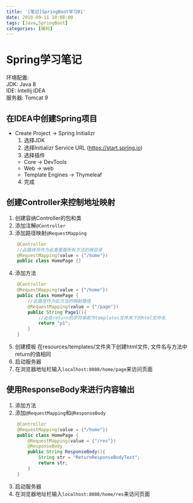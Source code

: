 ```yaml
---
title: '[笔记]SpringBoot学习01'
date: 2018-09-11 10:08:00
tags: [Java,SpringBoot]
categories: [编码]
---
```


# Spring学习笔记
环境配置:  
JDK: Java 8  
IDE: Intellij IDEA  
服务器: Tomcat 9

## 在IDEA中创建Spring项目
- Create Project -> Spring Initializr
  1. 选择JDK
  2. 选择Initializr Service URL (https://start.spring.io)
  3. 选择插件
    - Core -> DevTools
    - Web -> web
    - Template Engines -> Thymeleaf
  4. 完成

## 创建Controller来控制地址映射
1. 创建容纳Controller的包和类
2. 添加注解`@Controller`
3. 添加路径映射`@RequestMapping`
```java
    @Controller
    //此路径将作为此类里面所有方法的根目录
    @RequestMapping(value = {"/home"})
    public class HomePage {}
```

<!-- more -->

4. 添加方法
```java
    @Controller
    @RequestMapping(value = {"/home"})
    public class HomePage {
        //此路径作为此方法的映射路径
        @RequestMapping(value = {"/page"})
        public String Page1(){
            //此处return的字符串即为templates文件夹下的html文件名
            return "p1";
        }
    }
```

5. 创建模板
在resources/templates/文件夹下创建html文件, 文件名与方法中return的值相同
6. 启动服务器
7. 在浏览器地址栏输入`localhost:8080/home/page`来访问页面

## 使用ResponseBody来进行内容输出
1. 添加方法
2. 添加`@RequestMapping`和`@ResponseBody`
```java
    @Controller
    @RequestMapping(value = {"/home"})
    public class HomePage {
        @RequestMapping(value = {"/res"})
        @ResponseBody
        public String ResponseBody(){
            String str = "ReturnResponseBodyText";
            return str;
        }
    }
```

3. 启动服务器
4. 在浏览器地址栏输入`localhost:8080/home/res`来访问页面